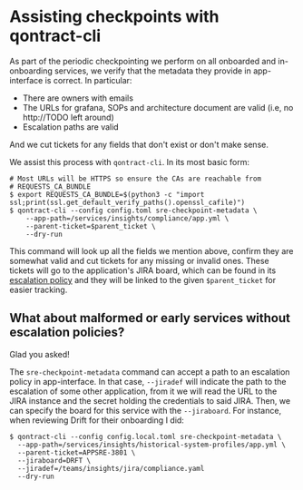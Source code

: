 # Assisting checkpoints with qontract-cli

As part of the periodic checkpointing we perform on all onboarded and
in-onboarding services, we verify that the metadata they provide in
app-interface is correct. In particular:

* There are owners with emails
* The URLs for grafana, SOPs and architecture document are valid (i.e,
  no http://TODO left around)
* Escalation paths are valid
  
And we cut tickets for any fields that don't exist or don't make
sense.

We assist this process with `qontract-cli`. In its most basic form:

``` shell
# Most URLs will be HTTPS so ensure the CAs are reachable from
# REQUESTS_CA_BUNDLE
$ export REQUESTS_CA_BUNDLE=$(python3 -c "import ssl;print(ssl.get_default_verify_paths().openssl_cafile)")
$ qontract-cli --config config.toml sre-checkpoint-metadata \
    --app-path=/services/insights/compliance/app.yml \
    --parent-ticket=$parent_ticket \
    --dry-run
```

This command will look up all the fields we mention above, confirm
they are somewhat valid and cut tickets for any missing or invalid
ones. These tickets will go to the application's JIRA board, which can
be found in its [escalation
policy](https://github.com/app-sre/qontract-schemas/blob/4901fb53eff1b56dbf97b0a9a7719f29d695d02b/schemas/app-sre/app-1.yml#L266)
and they will be linked to the given `$parent_ticket` for easier
tracking.

## What about malformed or early services without escalation policies?

Glad you asked!

The `sre-checkpoint-metadata` command can accept a path to an
escalation policy in app-interface. In that case, `--jiradef` will
indicate the path to the escalation of some other application, from it
we will read the URL to the JIRA instance and the secret holding the
credentials to said JIRA. Then, we can specify the board for this
service with the `--jiraboard`. For instance, when reviewing Drift for
their onboarding I did:

``` shell
$ qontract-cli --config config.local.toml sre-checkpoint-metadata \
  --app-path=/services/insights/historical-system-profiles/app.yml \
  --parent-ticket=APPSRE-3801 \
  --jiraboard=DRFT \
  --jiradef=/teams/insights/jira/compliance.yaml
  --dry-run
```
